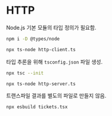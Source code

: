 # HTTP

Node.js 기본 모듈의 타입 정의가 필요함.

```bash
npm i -D @types/node
```

```bash
npx ts-node http-client.ts
```

타입 추론을 위해 `tsconfig.json` 파일 생성.

```bash
npx tsc --init
```

```bash
npx ts-node http-server.ts
```

트랜스파일 결과를 별도의 파일로 만들지 않음.

```bash
npx esbuild tickets.tsx
```
